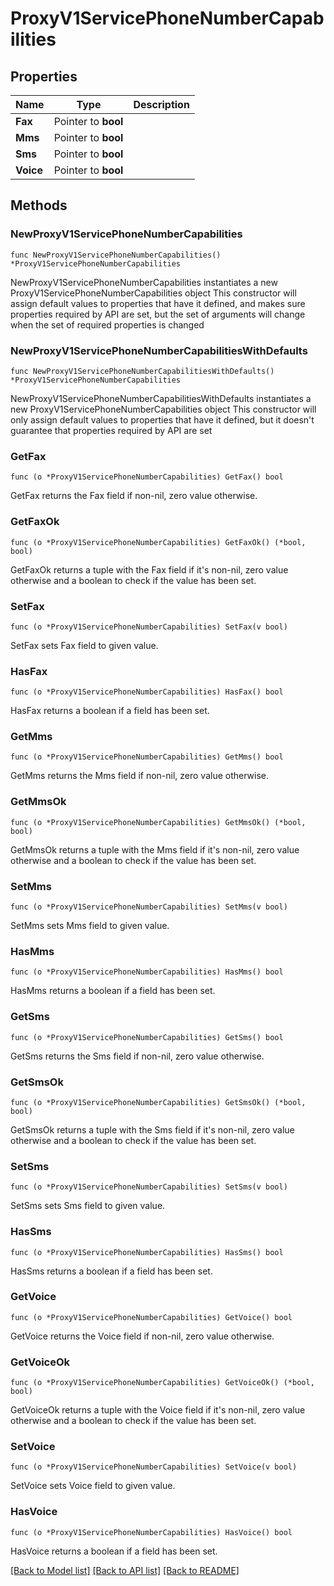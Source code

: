 # ProxyV1ServicePhoneNumberCapabilities

## Properties

Name | Type | Description
------------ | ------------- | -------------
**Fax** | Pointer to **bool** |  | [optional] 
**Mms** | Pointer to **bool** |  | [optional] 
**Sms** | Pointer to **bool** |  | [optional] 
**Voice** | Pointer to **bool** |  | [optional] 

## Methods

### NewProxyV1ServicePhoneNumberCapabilities

`func NewProxyV1ServicePhoneNumberCapabilities() *ProxyV1ServicePhoneNumberCapabilities`

NewProxyV1ServicePhoneNumberCapabilities instantiates a new ProxyV1ServicePhoneNumberCapabilities object
This constructor will assign default values to properties that have it defined,
and makes sure properties required by API are set, but the set of arguments
will change when the set of required properties is changed

### NewProxyV1ServicePhoneNumberCapabilitiesWithDefaults

`func NewProxyV1ServicePhoneNumberCapabilitiesWithDefaults() *ProxyV1ServicePhoneNumberCapabilities`

NewProxyV1ServicePhoneNumberCapabilitiesWithDefaults instantiates a new ProxyV1ServicePhoneNumberCapabilities object
This constructor will only assign default values to properties that have it defined,
but it doesn't guarantee that properties required by API are set

### GetFax

`func (o *ProxyV1ServicePhoneNumberCapabilities) GetFax() bool`

GetFax returns the Fax field if non-nil, zero value otherwise.

### GetFaxOk

`func (o *ProxyV1ServicePhoneNumberCapabilities) GetFaxOk() (*bool, bool)`

GetFaxOk returns a tuple with the Fax field if it's non-nil, zero value otherwise
and a boolean to check if the value has been set.

### SetFax

`func (o *ProxyV1ServicePhoneNumberCapabilities) SetFax(v bool)`

SetFax sets Fax field to given value.

### HasFax

`func (o *ProxyV1ServicePhoneNumberCapabilities) HasFax() bool`

HasFax returns a boolean if a field has been set.

### GetMms

`func (o *ProxyV1ServicePhoneNumberCapabilities) GetMms() bool`

GetMms returns the Mms field if non-nil, zero value otherwise.

### GetMmsOk

`func (o *ProxyV1ServicePhoneNumberCapabilities) GetMmsOk() (*bool, bool)`

GetMmsOk returns a tuple with the Mms field if it's non-nil, zero value otherwise
and a boolean to check if the value has been set.

### SetMms

`func (o *ProxyV1ServicePhoneNumberCapabilities) SetMms(v bool)`

SetMms sets Mms field to given value.

### HasMms

`func (o *ProxyV1ServicePhoneNumberCapabilities) HasMms() bool`

HasMms returns a boolean if a field has been set.

### GetSms

`func (o *ProxyV1ServicePhoneNumberCapabilities) GetSms() bool`

GetSms returns the Sms field if non-nil, zero value otherwise.

### GetSmsOk

`func (o *ProxyV1ServicePhoneNumberCapabilities) GetSmsOk() (*bool, bool)`

GetSmsOk returns a tuple with the Sms field if it's non-nil, zero value otherwise
and a boolean to check if the value has been set.

### SetSms

`func (o *ProxyV1ServicePhoneNumberCapabilities) SetSms(v bool)`

SetSms sets Sms field to given value.

### HasSms

`func (o *ProxyV1ServicePhoneNumberCapabilities) HasSms() bool`

HasSms returns a boolean if a field has been set.

### GetVoice

`func (o *ProxyV1ServicePhoneNumberCapabilities) GetVoice() bool`

GetVoice returns the Voice field if non-nil, zero value otherwise.

### GetVoiceOk

`func (o *ProxyV1ServicePhoneNumberCapabilities) GetVoiceOk() (*bool, bool)`

GetVoiceOk returns a tuple with the Voice field if it's non-nil, zero value otherwise
and a boolean to check if the value has been set.

### SetVoice

`func (o *ProxyV1ServicePhoneNumberCapabilities) SetVoice(v bool)`

SetVoice sets Voice field to given value.

### HasVoice

`func (o *ProxyV1ServicePhoneNumberCapabilities) HasVoice() bool`

HasVoice returns a boolean if a field has been set.


[[Back to Model list]](../README.md#documentation-for-models) [[Back to API list]](../README.md#documentation-for-api-endpoints) [[Back to README]](../README.md)


